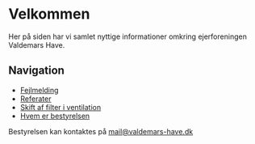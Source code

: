 # Velkommen

Her på siden har vi samlet nyttige informationer omkring ejerforeningen Valdemars Have.

## Navigation

* [Fejlmelding](/vicevaert)
* [Referater](/referater)
* [Skift af filter i ventilation](/filter)
* [Hvem er bestyrelsen](/bestyrelsen)


Bestyrelsen kan kontaktes på [mail@valdemars-have.dk](mailto:mail@valdemars-have.dk)